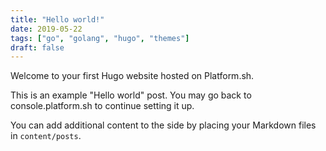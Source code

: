 ```yaml
---
title: "Hello world!"
date: 2019-05-22
tags: ["go", "golang", "hugo", "themes"]
draft: false
---
```



Welcome to your first Hugo website hosted on Platform.sh. 

This is an example "Hello world" post. You may go back to console.platform.sh to continue setting it up.



You can add additional content to the side by placing your Markdown files in `content/posts`.
